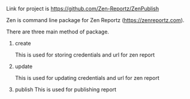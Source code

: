Link for project is https://github.com/Zen-Reportz/ZenPublish

Zen is command line package for Zen Reportz (https://zenreportz.com).

There are three main method of package.
1. create
   
   This is used for storing credentials and url for zen report


2. update
   
   This is used for updating credentials and url for zen report


3. publish
    This is used for publishing report
